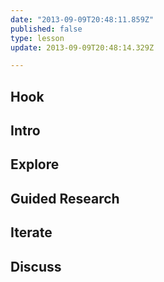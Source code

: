 ```yaml
---
date: "2013-09-09T20:48:11.859Z"
published: false
type: lesson
update: 2013-09-09T20:48:14.329Z

---
```


## Hook
<!-- -->
## Intro
<!-- -->
## Explore
<!-- -->
## Guided Research
<!-- -->
## Iterate
<!-- -->
## Discuss
